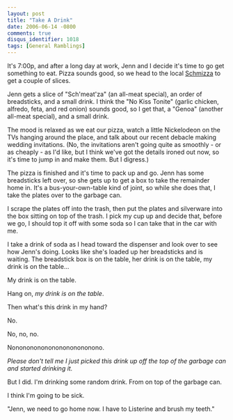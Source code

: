 ```yaml
---
layout: post
title: "Take A Drink"
date: 2006-06-14 -0800
comments: true
disqus_identifier: 1018
tags: [General Ramblings]
---
```

It's 7:00p, and after a long day at work, Jenn and I decide it's time to
go get something to eat. Pizza sounds good, so we head to the local
[Schmizza](http://www.schmizza.com) to get a couple of slices.

 Jenn gets a slice of "Sch'meat'za" (an all-meat special), an order of
breadsticks, and a small drink. I think the "No Kiss Tonite" (garlic
chicken, alfredo, feta, and red onion) sounds good, so I get that, a
"Genoa" (another all-meat special), and a small drink.

 The mood is relaxed as we eat our pizza, watch a little Nickelodeon on
the TVs hanging around the place, and talk about our recent debacle
making wedding invitations. (No, the invitations aren't going quite as
smoothly - or as cheaply - as I'd like, but I think we've got the
details ironed out now, so it's time to jump in and make them. But I
digress.)

 The pizza is finished and it's time to pack up and go. Jenn has some
breadsticks left over, so she gets up to get a box to take the remainder
home in. It's a bus-your-own-table kind of joint, so while she does
that, I take the plates over to the garbage can.

 I scrape the plates off into the trash, then put the plates and
silverware into the box sitting on top of the trash. I pick my cup up
and decide that, before we go, I should top it off with some soda so I
can take that in the car with me.

 I take a drink of soda as I head toward the dispenser and look over to
see how Jenn's doing. Looks like she's loaded up her breadsticks and is
waiting. The breadstick box is on the table, her drink is on the table,
my drink is on the table...

 My drink is on the table.

 Hang on, *my drink is on the table*.

 Then what's this drink in my hand?

 No.

 No, no, no.

 Nonononononononononononono.

 *Please don't tell me I just picked this drink up off the top of the
garbage can and started drinking it.*

 But I did. I'm drinking some random drink. From on top of the garbage
can.

 I think I'm going to be sick.

 "Jenn, we need to go home now. I have to Listerine and brush my
teeth."
